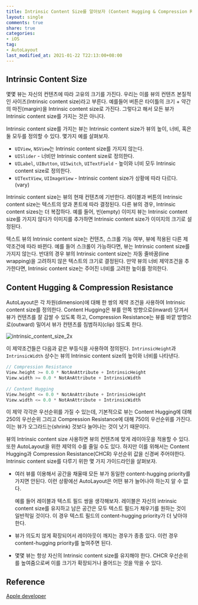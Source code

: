```yaml
---
title: Intrinsic Content Size를 알아보자 (Content Hugging & Compression Resistance)
layout: single
comments: true
share: true
categories: 
- iOS
tag:
- AutoLayout
last_modified_at: 2021-01-22 T22:13:00+08:00
---
```


## Intrinsic Content Size

몇몇 뷰는 자신의 컨텐츠에 따라 고유의 크기를 가진다. 우리는 이를 뷰의 컨텐츠 본질적인 사이즈(Intrinsic content size)라고 부른다. 예를들어 버튼은 타이틀의 크기 + 약간의 마진(margin)을 Intrinsic content size로 가진다. 그렇다고 해서 모든 뷰가 Intrinsic content size를 가지는 것은 아니다. 

Intrinsic content size를 가지는 뷰는 Intrinsic content size가 뷰의 높이, 너비, 혹은 둘 모두를 정의할 수 있다. 몇가지 예를 살펴보자.

- `UIView`, `NSView`는 Intrinsic content size를 가지지 않는다.
- `UISlider` - 너비만 Intrinsic content size로 정의한다.
- `UILabel`, `UIButton`, `UISwitch`, `UITextField` - 높이와 너비 모두 Intrinsic content size로 정의한다.
- `UITextView`, `UIImageView` - Intrinsic content size가 상황에 따라 다르다.(vary)

Intrinsic content size는 뷰의 현재 컨텐츠에 기반한다. 레이블과 버튼의 Intrinsic content size는 텍스트의 양과 폰트에 따라 결정된다. 다른 뷰의 경우, Intrinsic content sizes는 더 복잡하다. 예를 들어, 빈(empty) 이미지 뷰는 Intrinsic content size를 가지지 않다가 이미지를 추가하면 Intrinsic content size가 이미지의 크기로 설정된다.  

텍스트 뷰의 Intrinsic content size는 컨텐츠, 스크롤 가능 여부, 뷰에 적용된 다른 제약조건에 따라 바뀐다. 예를 들어 스크롤이 가능하다면, 뷰는 Intrinsic content size를 가지지 않는다. 반대의 경우 뷰의 Intrinsic content size는 자동 줄바꿈(line wrapping)을 고려하지 않은 텍스트의 크기로 결정된다. 만약 뷰의 너비 제약조건을 추가한다면, Intrinsic content size는 주어진 너비를 고려한 높이를 정의한다.

## Content Hugging & Compression Resistance

AutoLayout은 각 차원(dimension)에 대해 한 쌍의 제약 조건을 사용하여 Intrinsic content size를 정의한다. Content Hugging은 뷰를 안쪽 방향으로(inward) 당겨서 뷰가 컨텐츠를 잘 감쌀 수 있도록 하고, Compression Resistance는 뷰를 바깥 방향으로(outward) 밀어서 뷰가 컨텐츠를 침범하지(clip) 않도록 한다.

![intrinsic_content_size_2x](https://user-images.githubusercontent.com/48352065/105494824-b4d15b80-5cfe-11eb-8eb9-209920ffc36f.png)

이 제약조건들은 다음과 같은 부등식을 사용하여 정의된다. `IntrinsicHeight`과 `IntrinsicWidth` 상수는 뷰의 Intrinsic content size의 높이와 너비를 나타낸다.

```swift
// Compression Resistance
View.height >= 0.0 * NotAnAttribute + IntrinsicHeight
View.width >= 0.0 * NotAnAttribute + IntrinsicWidth
 
// Content Hugging
View.height <= 0.0 * NotAnAttribute + IntrinsicHeight
View.width <= 0.0 * NotAnAttribute + IntrinsicWidth
```

이 제약 각각은 우선순위를 가질 수 있는데, 기본적으로 뷰는 Content Hugging에 대해 250의 우선순위 그리고 Compression Resistance에 대해 750의 우선순위를 가진다.이는 뷰가 오그라드는(shrink) 것보다 늘어나는 것이 낫기 때문이다.

뷰의 Intrinsic content size 사용하면 뷰의 컨텐츠에 맞게 레이아웃을 적용할 수 있다.또한 AutoLayout을 위한 제약의 수를 줄일 수도 있다. 하지만 이를 위해서는 Content Hugging과 Compression Resistance(CHCR) 우선순위 값을 신경써 주어야한다. Intrinsic content size를 다루기 위한 몇 가지 가이드라인을 살펴보자.

- 여러 뷰를 이용해서 공간을 채울때 모든 뷰가 동일한 content-hugging priority를 가지면 안된다. 이런 상황에선 AutoLayout은 어떤 뷰가 늘어나야 하는지 알 수 없다.

    예를 들어 레이블과 텍스트 필드 쌍을 생각해보자. 레이블은 자신의 intrinsic content size를 유지하고 남은 공간은 모두 텍스트 필드가 채우기를 원하는 것이 일반적일 것이다. 이 경우 텍스트 필드의 content-hugging priority가 더 낮아야 한다.

- 뷰가 의도치 않게 확장되어서 레이아웃이 깨지는 경우가 종종 있다. 이런 경우 content-hugging priority를 높여주면 된다.
- 몇몇 뷰는 항상 자신의 Intrinsic content size를 유지해야 한다. CHCR 우선순위를 높여줌으로써 이를 크기가 확장되거나 줄어드는 것을 막을 수 있다.

## Reference

[Apple developer](https://developer.apple.com/library/archive/documentation/UserExperience/Conceptual/AutolayoutPG/AnatomyofaConstraint.html#//apple_ref/doc/uid/TP40010853-CH9-SW21)
